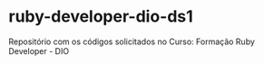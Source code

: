 # ruby-developer-dio-ds1
Repositório com os códigos solicitados no Curso: Formação Ruby Developer - DIO
